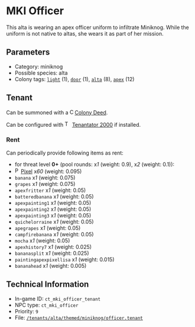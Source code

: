 # MKI Officer

This alta is wearing an apex officer uniform to infiltrate Miniknog. While the uniform is not native to altas, she wears it as part of her mission.

## Parameters

- Category: miniknog
- Possible species: alta
- Colony tags: [`light`](https://ceterai.github.io/MyEnternia/Wiki/Tags/Light) (1), [`door`](https://ceterai.github.io/MyEnternia/Wiki/Tags/Door) (1), [`alta`](https://ceterai.github.io/MyEnternia/Wiki/Tags/Alta) (8), [`apex`](https://ceterai.github.io/MyEnternia/Wiki/Tags/Apex) (12)

## Tenant

Can be summoned with a <img src="https://starbounder.org/mediawiki/images/9/93/Colony_Deed.gif" alt="Colony Deed icon" width="9.6" height="15"/> [Colony Deed](https://starbounder.org/Colony_Deed).

Can be configured with <img src="https://steamuserimages-a.akamaihd.net/ugc/920304477977773128/D47BB0FD18E520B722C013CEDE14AC017779D44C/" alt="Tenantator 2000 icon" width="16" height="16"/> [Tenantator 2000](https://steamcommunity.com/sharedfiles/filedetails/?id=1405753979) if installed.

### Rent

Can periodically provide following items as rent:

- for threat level **0+** (pool rounds: x*1* (weight: 0.9), x*2* (weight: 0.1)):
- <img src="https://starbounder.org/mediawiki/images/2/21/Pixel.png" alt="Pixel icon" loading="lazy" width="12px" height="16px"/> [Pixel](https://starbounder.org/Pixel) x*60* (weight: 0.095)
- `banana` x*1* (weight: 0.075)
- `grapes` x*1* (weight: 0.075)
- `apexfritter` x*1* (weight: 0.05)
- `batteredbanana` x*1* (weight: 0.05)
- `apexpainting1` x*1* (weight: 0.05)
- `apexpainting2` x*1* (weight: 0.05)
- `apexpainting3` x*1* (weight: 0.05)
- `quichelorraine` x*1* (weight: 0.05)
- `apegrapes` x*1* (weight: 0.05)
- `campfirebanana` x*1* (weight: 0.05)
- `mocha` x*1* (weight: 0.05)
- `apexhistory7` x*1* (weight: 0.025)
- `bananasplit` x*1* (weight: 0.025)
- `paintingapexpixellisa` x*1* (weight: 0.015)
- `bananahead` x*1* (weight: 0.005)

## Technical Information

- In-game ID: `ct_mki_officer_tenant`
- NPC type: `ct_mki_officer`
- Priority: `9`
- File: [`/tenants/alta/themed/miniknog/officer.tenant`](https://github.com/Ceterai/Enternia/blob/main/tenants/alta/themed/miniknog/officer.tenant)

